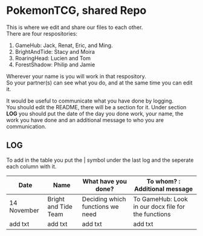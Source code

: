# PokemonTCG, shared Repo

This is where we edit and share our files to each other.\
There are four respositories:

1. GameHub: Jack, Renat, Eric, and Ming. 
2. BrightAndTide: Stacy and Moira
3. RoaringHead: Lucien and Tom
4. ForestShadow: Philip and Jamie 

Wherever your name is you will work in that respository.\
So your partner(s) can see what you do, and at the same time you can edit it. 

It would be useful to communicate what you have done by logging. \
You should edit the README, there will be a section for it. Under section **LOG** you should put the date of the day you done work, your name, the work you have done and an additional message to who you are communication. 

## LOG

To add in the table you put the | symbol under the last log and the seperate each column with it.


| Date | Name | What have you done? | To whom? : Additional message | 
| ---- | ---- | ------------------- | ------------------ |
| 14 November | Bright and Tide Team | Deciding which functions we need | To GameHub: Look in our docx file for the functions |
| add txt | add txt |  add txt |   add txt |

 